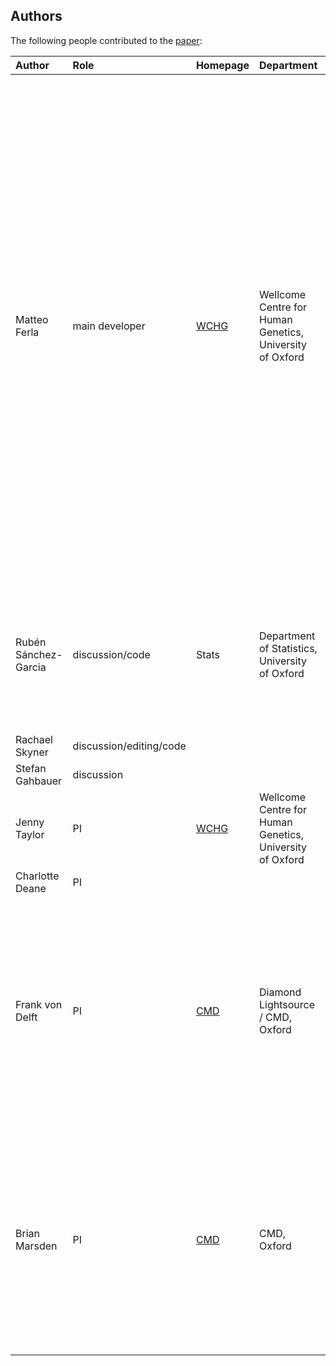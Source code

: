 ## Authors

The following people contributed to the [paper](https://doi.org/10.26434/chemrxiv-2024-17w01):

| Author               | Role                    | Homepage                                              | Department                                               | Badges                                                                                                                                                                                                                                                                                                                                                                                                                                                                                                                                                                                                                                                                                                                                                                                                                                                                                                                                                                                                                                                                                                                                                                                                                                                                                                                                                                                                                                            |
|:---------------------|:------------------------|:------------------------------------------------------|:---------------------------------------------------------|:--------------------------------------------------------------------------------------------------------------------------------------------------------------------------------------------------------------------------------------------------------------------------------------------------------------------------------------------------------------------------------------------------------------------------------------------------------------------------------------------------------------------------------------------------------------------------------------------------------------------------------------------------------------------------------------------------------------------------------------------------------------------------------------------------------------------------------------------------------------------------------------------------------------------------------------------------------------------------------------------------------------------------------------------------------------------------------------------------------------------------------------------------------------------------------------------------------------------------------------------------------------------------------------------------------------------------------------------------------------------------------------------------------------------------------------------------|
| Matteo Ferla         | main developer          | [WCHG](https://www.well.ox.ac.uk/people/matteo-ferla) | Wellcome Centre for Human Genetics, University of Oxford | [![https img shields io badge orcid 0000 0002 5508 4673 a6ce39 logo orcid](https://img.shields.io/badge/orcid-0000--0002--5508--4673-a6ce39?logo=orcid)](https://orcid.org/0000--0002--5508--4673) [![https img shields io badge google scholar gF bp_cAAAAJ success logo googlescholar](https://img.shields.io/badge/google--scholar-gF--bp_cAAAAJ-success?logo=googlescholar)](https://scholar.google.com/citations?user=gF--bp_cAAAAJ&hl=en) [![https img shields io twitter follow matteoferla label Follow logo twitter](https://img.shields.io/twitter/follow/matteoferla?label=Follow&logo=twitter)](https://twitter.com/matteoferla) [![https img shields io stackexchange stackoverflow r 4625475 logo stackoverflow](https://img.shields.io/stackexchange/stackoverflow/r/4625475?logo=stackoverflow)](https://stackoverflow.com/users/4625475) [![https img shields io stackexchange bioinformatics r 6322 logo stackexchange](https://img.shields.io/stackexchange/bioinformatics/r/6322?logo=stackexchange)](https://bioinformatics.stackexchange.com/users/6322) [![https img shields io badge email gmail informational logo googlemail](https://img.shields.io/badge/email-gmail-informational&logo=googlemail)](https://mailhide.io/e/Ey3RNO2G) [![https img shields io badge email Oxford informational logo googlemail](https://img.shields.io/badge/email-Oxford-informational&logo=googlemail)](https://mailhide.io/e/Y1dbgyyE) |
| Rubén Sánchez-Garcia | discussion/code         | Stats                                                 | Department of Statistics, University of Oxford           | [![https img shields io badge orcid 0000 0001 6156 3542 a6ce39 logo orcid](https://img.shields.io/badge/orcid-0000--0001--6156--3542-a6ce39?logo=orcid)](https://orcid.org/0000--0001--6156--3542) [![https img shields io badge google scholar MplGOMAAAAJ success logo googlescholar](https://img.shields.io/badge/google--scholar-MplGOMAAAAJ-success?logo=googlescholar)](https://scholar.google.com/citations?user=MplGOMAAAAJ&hl=en)                                                                                                                                                                                                                                                                                                                                                                                                                                                                                                                                                                                                                                                                                                                                                                                                                                                                                                                                                                                                        |
 | Rachael Skyner      | discussion/editing/code |||
| Stefan Gahbauer      | discussion              |||
| Jenny Taylor         | PI                      | [WCHG](https://www.well.ox.ac.uk/people/jenny-taylor) | Wellcome Centre for Human Genetics, University of Oxford | [![https img shields io badge orcid 0000 0003 3602 5704 a6ce39 logo orcid](https://img.shields.io/badge/orcid-0000--0003--3602--5704-a6ce39?logo=orcid)](https://orcid.org/0000--0003--3602--5704)                                                                                                                                                                                                                                                                                                                                                                                                                                                                                                                                                                                                                                                                                                                                                                                                                                                                                                                                                                                                                                                                                                                                                                                                                                                |
| Charlotte Deane      | PI                      |||
| Frank von Delft      | PI                      | [CMD](https://www.ndm.ox.ac.uk/team/frank-von-delft)  | Diamond Lightsource / CMD, Oxford                        | [![https img shields io badge orcid 0000 0003 0378 0017 a6ce39 logo orcid](https://img.shields.io/badge/orcid-0000--0003--0378--0017-a6ce39?logo=orcid)](https://orcid.org/0000--0003--0378--0017) [![https img shields io badge google scholar uZpTG1kAAAAJ success logo googlescholar](https://img.shields.io/badge/google--scholar-uZpTG1kAAAAJ-success?logo=googlescholar)](https://scholar.google.com/citations?user=uZpTG1kAAAAJ&hl=en) [![https img shields io twitter follow FrankvonDelft label Follow logo twitter](https://img.shields.io/twitter/follow/FrankvonDelft?label=Follow&logo=twitter)](https://twitter.com/FrankvonDelft)                                                                                                                                                                                                                                                                                                                                                                                                                                                                                                                                                                                                                                                                                                                                                                                                                                                                                                                                   |
| Brian Marsden        | PI                      | [CMD](https://www.cmd.ox.ac.uk/team/brian-marsden)    | CMD, Oxford                                              | [![https img shields io badge orcid 0000 0002 1937 4091 a6ce39 logo orcid](https://img.shields.io/badge/orcid-0000--0002--1937--4091-a6ce39?logo=orcid)](https://orcid.org/0000--0002--1937--4091) [![https img shields io badge google scholar mCPM7bAAAAAJ success logo googlescholar](https://img.shields.io/badge/google--scholar-mCPM7bAAAAAJ-success?logo=googlescholar)](https://scholar.google.com/citations?user=mCPM7bAAAAAJ&hl=en) [![https img shields io twitter follow bmarsden19 label Follow logo twitter](https://img.shields.io/twitter/follow/bmarsden19?label=Follow&logo=twitter)](https://twitter.com/bmarsden19)                                                                                                                                                                                                                                                                                                                                                                                                                                                                                                                                                                                                                                                                                                                                                                                                                                                                                                                                                                                               |

